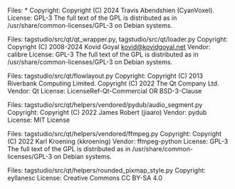 Files: *
Copyright: Copyright (C) 2024 Travis Abendshien (CyanVoxel).
License: GPL-3
 The full text of the GPL is distributed as in
 /usr/share/common-licenses/GPL-3 on Debian systems.

Files: tagstudio/src/qt/qt_wrapper.py, tagstudio/src/qt/loader.py
Copyright: Copyright (C) 2008-2024 Kovid Goyal <kovid@kovidgoyal.net>
Vendor: calibre
License: GPL-3
 The full text of the GPL is distributed as in
 /usr/share/common-licenses/GPL-3 on Debian systems.

Files: tagstudio/src/qt/flowlayout.py
Copyright: Copyright (C) 2013 Riverbank Computing Limited. Copyright (C) 2022 The Qt Company Ltd.
Vendor: Qt
License: LicenseRef-Qt-Commercial OR BSD-3-Clause

Files: tagstudio/src/qt/helpers/vendored/pydub/audio_segment.py
Copyright: Copyright (C) 2022  James Robert (jiaaro)
Vendor: pydub
License: MIT License

Files: tagstudio/src/qt/helpers/vendored/ffmpeg.py
Copyright: Copyright (C) 2022  Karl Kroening (kkroening)
Vendor: ffmpeg-python
License: GPL-3
 The full text of the GPL is distributed as in
 /usr/share/common-licenses/GPL-3 on Debian systems.

Files: tagstudio/src/qt/helpers/rounded_pixmap_style.py
Copyright: eyllanesc
License: Creative Commons CC BY-SA 4.0
